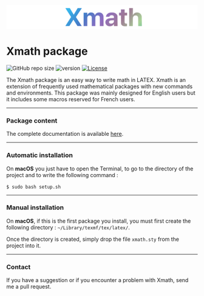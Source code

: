 <div align="center">
  <img src="resources/logo.png">
</div>



# Xmath package

![GitHub repo size](https://img.shields.io/github/repo-size/MartinDbx/xmath-package)
![version](https://img.shields.io/badge/version-2.0.0-blue)
[![License](https://img.shields.io/badge/license-LaTeX_Project_Public_License-blue)](LICENSE)


The Xmath package is an easy way to write math in LATEX. Xmath is an extension of frequently used mathematical packages with new commands and environments. This package was mainly designed for English users but it includes some macros reserved for French users.

-----------------------------------------------------------
### Package content
The complete documentation is available [here](resources/xmath-documentation.pdf).

-----------------------------------------------------------
### Automatic installation
On **macOS** you just have to open the Terminal, to go to the
directory of the project and to write the following command :
```
$ sudo bash setup.sh
```
-----------------------------------------------------------
### Manual installation
On **macOS**, if this is the first package you install, you must
first create the following directory : `~/Library/texmf/tex/latex/`.

Once the directory is created, simply drop the file `xmath.sty`
from the project into it.

-----------------------------------------------------------
### Contact
If you have a suggestion or if you encounter a problem with Xmath,  send  me  a  pull request.


